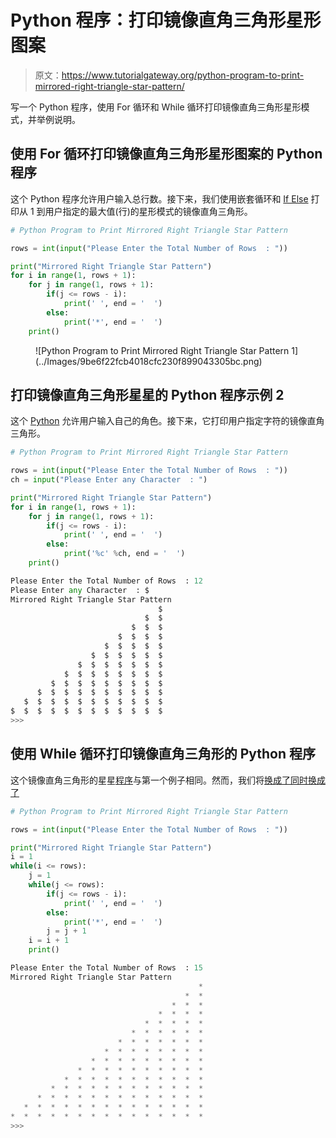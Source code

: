 # Python 程序：打印镜像直角三角形星形图案

> 原文：<https://www.tutorialgateway.org/python-program-to-print-mirrored-right-triangle-star-pattern/>

写一个 Python 程序，使用 For 循环和 While 循环打印镜像直角三角形星形模式，并举例说明。

## 使用 For 循环打印镜像直角三角形星形图案的 Python 程序

这个 Python 程序允许用户输入总行数。接下来，我们使用嵌套循环和 [If Else](https://www.tutorialgateway.org/python-if-else/) 打印从 1 到用户指定的最大值(行)的星形模式的镜像直角三角形。

```py
# Python Program to Print Mirrored Right Triangle Star Pattern

rows = int(input("Please Enter the Total Number of Rows  : "))

print("Mirrored Right Triangle Star Pattern") 
for i in range(1, rows + 1):
    for j in range(1, rows + 1):
        if(j <= rows - i):
            print(' ', end = '  ')
        else:
            print('*', end = '  ')
    print()
```

<figure class="wp-block-image">![Python Program to Print Mirrored Right Triangle Star Pattern 1](../Images/9be6f22fcb4018cfc230f899043305bc.png)</figure>

## 打印镜像直角三角形星星的 Python 程序示例 2

这个 [Python](https://www.tutorialgateway.org/python-tutorial/) 允许用户输入自己的角色。接下来，它打印用户指定字符的镜像直角三角形。

```py
# Python Program to Print Mirrored Right Triangle Star Pattern

rows = int(input("Please Enter the Total Number of Rows  : "))
ch = input("Please Enter any Character  : ")

print("Mirrored Right Triangle Star Pattern") 
for i in range(1, rows + 1):
    for j in range(1, rows + 1):
        if(j <= rows - i):
            print(' ', end = '  ')
        else:
            print('%c' %ch, end = '  ')
    print()
```

```py
Please Enter the Total Number of Rows  : 12
Please Enter any Character  : $
Mirrored Right Triangle Star Pattern
                                 $  
                              $  $  
                           $  $  $  
                        $  $  $  $  
                     $  $  $  $  $  
                  $  $  $  $  $  $  
               $  $  $  $  $  $  $  
            $  $  $  $  $  $  $  $  
         $  $  $  $  $  $  $  $  $  
      $  $  $  $  $  $  $  $  $  $  
   $  $  $  $  $  $  $  $  $  $  $  
$  $  $  $  $  $  $  $  $  $  $  $  
>>> 
```

## 使用 While 循环打印镜像直角三角形的 Python 程序

这个镜像直角三角形的星星[程序](https://www.tutorialgateway.org/python-programming-examples/)与第一个例子相同。然而，我们将[换成了](https://www.tutorialgateway.org/python-for-loop/)[同时换成了](https://www.tutorialgateway.org/python-while-loop/)

```py
# Python Program to Print Mirrored Right Triangle Star Pattern

rows = int(input("Please Enter the Total Number of Rows  : "))

print("Mirrored Right Triangle Star Pattern")
i = 1
while(i <= rows):
    j = 1
    while(j <= rows):
        if(j <= rows - i):
            print(' ', end = '  ')
        else:
            print('*', end = '  ')
        j = j + 1
    i = i + 1
    print()
```

```py
Please Enter the Total Number of Rows  : 15
Mirrored Right Triangle Star Pattern
                                          *  
                                       *  *  
                                    *  *  *  
                                 *  *  *  *  
                              *  *  *  *  *  
                           *  *  *  *  *  *  
                        *  *  *  *  *  *  *  
                     *  *  *  *  *  *  *  *  
                  *  *  *  *  *  *  *  *  *  
               *  *  *  *  *  *  *  *  *  *  
            *  *  *  *  *  *  *  *  *  *  *  
         *  *  *  *  *  *  *  *  *  *  *  *  
      *  *  *  *  *  *  *  *  *  *  *  *  *  
   *  *  *  *  *  *  *  *  *  *  *  *  *  *  
*  *  *  *  *  *  *  *  *  *  *  *  *  *  *  
>>> 
```